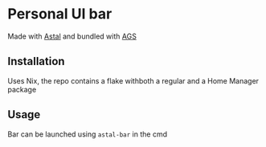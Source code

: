 # Personal UI bar
Made with [Astal](https://github.com/aylur/ags) and bundled with [AGS](https://github.com/aylur/astal)

## Installation
Uses Nix, the repo contains a flake withboth a regular and a Home Manager package

## Usage
Bar can be launched using `astal-bar` in the cmd
